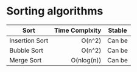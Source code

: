 # Sorting algorithms
  | Sort       | Time Complxity    |  Stable  |
  | --------   | -----:   | :----: |
  | Insertion Sort       | O(n^2)     |  Can be   |
  | Bubble Sort      | O(n^2)     |   Can be    |
  | Merge Sort        | O(nlog(n))       |  Can be     |
